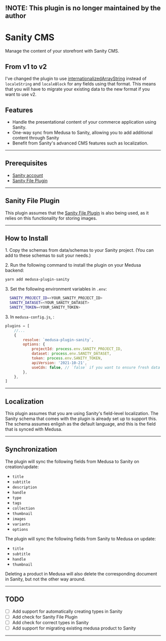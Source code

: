 ## !NOTE: This plugin is no longer maintained by the author

# Sanity CMS

Manage the content of your storefront with Sanity CMS.

## From v1 to v2

I've changed the plugin to use [internationalizedArrayString](https://github.com/sanity-io/sanity-plugin-internationalized-array) instead of `localeString` and `localeBlock` for any fields using that format. This means that you will have to migrate your existing data to the new format if you want to use v2.

## Features

-   Handle the presentational content of your commerce application using Sanity.
-   One-way sync from Medusa to Sanity, allowing you to add additional content through Sanity
-   Benefit from Sanity's advanced CMS features such as localization.

---

## Prerequisites

-   [Sanity account](https://www.sanity.io/)
-   [Sanity File Plugin](https://github.com/abmenzel/medusa-plugin-sanity)

---

## Sanity File Plugin

This plugin assumes that the [Sanity File Plugin](https://github.com/abmenzel/medusa-plugin-sanity) is also being used, as it relies on this functionality for storing images.

---

## How to Install

1\. Copy the schemas from data/schemas to your Sanity project. (You can add to these schemas to suit your needs.)

2\. Run the following command to install the plugin on your Medusa backend:

```bash
yarn add medusa-plugin-sanity
```

3\. Set the following environment variables in `.env`:

```bash
  SANITY_PROJECT_ID=<YOUR_SANITY_PROJECT_ID>
  SANITY_DATASET=<YOUR_SANITY_DATASET>
  SANITY_TOKEN=<YOUR_SANITY_TOKEN>
```

3\. In `medusa-config.js`, :

```js
plugins = [
	//...
	{
		resolve: `medusa-plugin-sanity`,
		options: {
			projectId: process.env.SANITY_PROJECT_ID,
			dataset: process.env.SANITY_DATASET,
			token: process.env.SANITY_TOKEN,
			apiVersion: '2021-10-21',
			useCdn: false, // `false` if you want to ensure fresh data
		},
	},
]
```

---

## Localization

This plugin assumes that you are using Sanity's field-level localization. The Sanity schema that comes with the plugin is already set up to support this. The schema assumes enligsh as the default language, and this is the field that is synced with Medusa.

---

## Synchronization

The plugin will sync the following fields from Medusa to Sanity on creation/update:

-   `title`
-   `subtitle`
-   `description`
-   `handle`
-   `type`
-   `tags`
-   `collection`
-   `thumbnail`
-   `images`
-   `variants`
-   `options`

The plugin will sync the following fields from Sanity to Medusa on update:

-   `title`
-   `subtitle`
-   `handle`
-   `thumbnail`

Deleting a product in Medusa will also delete the corresponding document in Sanity, but not the other way around.

---

## TODO

-   [ ] Add support for automatically creating types in Sanity
-   [ ] Add check for Sanity File Plugin
-   [ ] Add check for correct types in Sanity
-   [ ] Add support for migrating existing medusa product to Sanity

---
